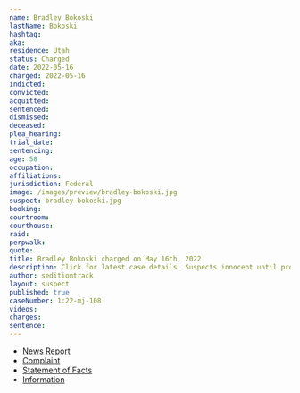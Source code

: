 ```yaml
---
name: Bradley Bokoski
lastName: Bokoski
hashtag:
aka:
residence: Utah
status: Charged
date: 2022-05-16
charged: 2022-05-16
indicted:
convicted:
acquitted:
sentenced:
dismissed:
deceased:
plea_hearing:
trial_date:
sentencing:
age: 58
occupation:
affiliations:
jurisdiction: Federal
image: /images/preview/bradley-bokoski.jpg
suspect: bradley-bokoski.jpg
booking:
courtroom:
courthouse:
raid:
perpwalk:
quote:
title: Bradley Bokoski charged on May 16th, 2022
description: Click for latest case details. Suspects innocent until proven guilty.
author: seditiontrack
layout: suspect
published: true
caseNumber: 1:22-mj-108
videos:
charges:
sentence:
---
```

- [News Report](https://www.ksl.com/article/50411869/eagle-mountain-man-arrested-charged-in-connection-with-jan-6-us-capitol-riot)
- [Complaint](https://www.justice.gov/usao-dc/case-multi-defendant/file/1508471/download)
- [Statement of Facts](https://www.justice.gov/usao-dc/case-multi-defendant/file/1508476/download)
- [Information](https://extremism.gwu.edu/sites/g/files/zaxdzs2191/f/Bradley%20and%20Matthew%20Bokoski%20Information.pdf)
